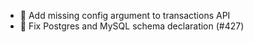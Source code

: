 - 🐛 Add missing config argument to transactions API
- 🐛 Fix Postgres and MySQL schema declaration (#427)
